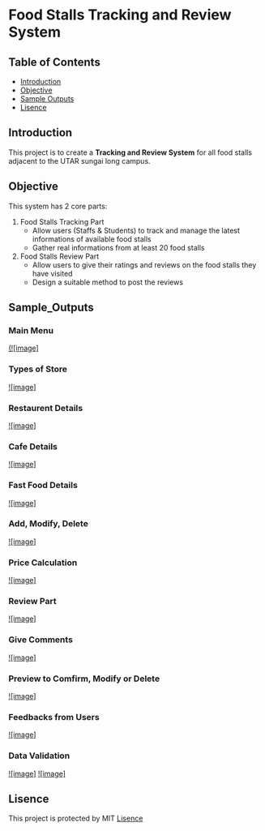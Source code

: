 # Food Stalls Tracking and Review System

## Table of Contents
 - [Introduction](#Introduction)
 - [Objective](#Objective)
 - [Sample Outputs](#Sample_Outputs)
 - [Lisence](#Lisence)

## Introduction
This project is to create a **Tracking and Review System** for all food stalls adjacent to the UTAR sungai long campus.

## Objective
This system has 2 core parts:
1. Food Stalls Tracking Part
   - Allow users (Staffs & Students) to track and manage the latest informations of available food stalls
   - Gather real informations from at least 20 food stalls 
2. Food Stalls Review Part
   - Allow users to give their ratings and reviews on the food stalls they have visited
   - Design a suitable method to post the reviews

## Sample_Outputs
### Main Menu
[(![image]](https://github.com/user-attachments/assets/f370b209-6b40-47b1-87bc-d8c07ef8d550)

### Types of Store
[![image]](https://github.com/user-attachments/assets/2a0f5963-eb8c-4bb5-bdcc-fcc848ef006d)

### Restaurent Details
[![image]](https://github.com/user-attachments/assets/6c414a32-b723-42bb-8b1c-b93d5d57ae8b)

### Cafe Details
[![image]](https://github.com/user-attachments/assets/46604a27-cf1f-46d3-894e-429b5a6c4b7e)

### Fast Food Details
[![image]](https://github.com/user-attachments/assets/c79c657e-9071-4377-aa6b-ea8198b09d01)

### Add, Modify, Delete 
[![image]](https://github.com/user-attachments/assets/e70b9688-0b09-4c11-80f1-d4ee3c6228b9)

### Price Calculation
[![image]](https://github.com/user-attachments/assets/0dfe22bd-25ab-4d63-b30f-fef8c35efa57)

### Review Part
[![image]](https://github.com/user-attachments/assets/92951e5a-d896-4939-a902-e8501b8490a3)

### Give Comments
[![image]](https://github.com/user-attachments/assets/d056686e-c6e8-47cf-b7be-f208a6ddeb2a)

### Preview to Comfirm, Modify or Delete
[![image]](https://github.com/user-attachments/assets/d1cb9c73-e205-43f1-a42b-9ef2a477de40)

### Feedbacks from Users
[![image]](https://github.com/user-attachments/assets/db7242f2-146e-42f1-acdc-b5dd8ac608e8)

### Data Validation
[![image]](https://github.com/user-attachments/assets/55604593-3625-4092-b21e-87e29a399eaa)
[![image]](https://github.com/user-attachments/assets/79f3d343-3160-4531-afe2-9116a2a28eaa)

## Lisence
This project is protected by MIT [Lisence](Lisence)
